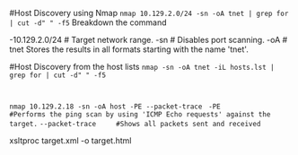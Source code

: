 #Host Discovery using Nmap
`nmap 10.129.2.0/24 -sn -oA tnet | grep for | cut -d" " -f5`
Breakdown the command

-10.129.2.0/24 	  # Target network range.
-sn 	            # Disables port scanning.
-oA               # tnet 	Stores the results in all formats starting with the name 'tnet'.

#Host Discovery from the host lists
`nmap -sn -oA tnet -iL hosts.lst | grep for | cut -d" " -f5`


#
`nmap 10.129.2.18 -sn -oA host -PE --packet-trace `
`-PE 	            #Performs the ping scan by using 'ICMP Echo requests' against the target.`
`--packet-trace 	#Shows all packets sent and received`



xsltproc target.xml -o target.html

